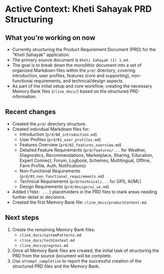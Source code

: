 # Active Context: Kheti Sahayak PRD Structuring

## What you're working on now

*   Currently structuring the Product Requirement Document (PRD) for the "Kheti Sahayak" application.
*   The primary source document is `Kheti Sahayak (1) 1.md`.
*   The goal is to break down the monolithic document into a set of organized Markdown files within the `prd/` directory, covering introduction, user profiles, features (core and supporting), non-functional requirements, and technical/design aspects.
*   As part of the initial setup and core workflow, creating the necessary Memory Bank files (`cline_docs/`) based on the structured PRD information.

## Recent changes

*   Created the `prd/` directory structure.
*   Created individual Markdown files for:
    *   Introduction (`prd/00_introduction.md`)
    *   User Profiles (`prd/01_user_profiles.md`)
    *   Features Overview (`prd/02_features_overview.md`)
    *   Detailed Feature Requirements (`prd/features/...` for Weather, Diagnostics, Recommendations, Marketplace, Sharing, Education, Expert Connect, Forum, Logbook, Schemes, Multilingual, Offline, Farm Profile, Auth, Notifications)
    *   Non-Functional Requirements (`prd/03_non_functional_requirements.md`)
    *   Technical Requirements (`prd/technical/...` for GPS, AI/ML)
    *   Design Requirements (`prd/design/ui_ux.md`)
*   Added `[TODO: ...]` placeholders in the PRD files to mark areas needing further detail or decisions.
*   Created the first Memory Bank file: `cline_docs/productContext.md`.

## Next steps

1.  Create the remaining Memory Bank files:
    *   `cline_docs/systemPatterns.md`
    *   `cline_docs/techContext.md`
    *   `cline_docs/progress.md`
2.  Once all Memory Bank files are created, the initial task of structuring the PRD from the source document will be complete.
3.  Use `attempt_completion` to report the successful creation of the structured PRD files and the Memory Bank.

